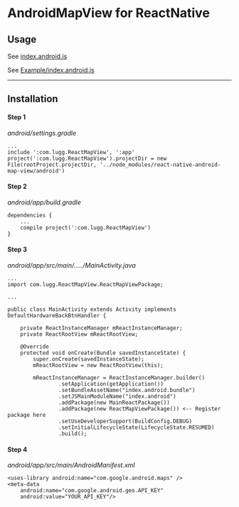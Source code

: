 # AndroidMapView for ReactNative

## Usage

See [index.android.js](https://github.com/luggg/react-native-android-map-view/blob/master/index.android.js)

See [Example/index.android.js](https://github.com/luggg/react-native-android-map-view/blob/master/Example/index.android.js)

---

## Installation

#### Step 1

*android/settings.gradle*

```
...
include ':com.lugg.ReactMapView', ':app'
project(':com.lugg.ReactMapView').projectDir = new File(rootProject.projectDir, '../node_modules/react-native-android-map-view/android')
```

#### Step 2
*android/app/build.gradle*

```
dependencies {
    ...
    compile project(':com.lugg.ReactMapView')
}
```

#### Step 3

*android/app/src/main/...../MainActivity.java*

```
...
import com.lugg.ReactMapView.ReactMapViewPackage;

...

public class MainActivity extends Activity implements DefaultHardwareBackBtnHandler {

    private ReactInstanceManager mReactInstanceManager;
    private ReactRootView mReactRootView;

    @Override
    protected void onCreate(Bundle savedInstanceState) {
        super.onCreate(savedInstanceState);
        mReactRootView = new ReactRootView(this);

        mReactInstanceManager = ReactInstanceManager.builder()
                .setApplication(getApplication())
                .setBundleAssetName("index.android.bundle")
                .setJSMainModuleName("index.android")
                .addPackage(new MainReactPackage())
                .addPackage(new ReactMapViewPackage()) <-- Register package here
                .setUseDeveloperSupport(BuildConfig.DEBUG)
                .setInitialLifecycleState(LifecycleState.RESUMED)
                .build();

```

#### Step 4

*android/app/src/main/AndroidManifest.xml*

```
<uses-library android:name="com.google.android.maps" />
<meta-data
    android:name="com.google.android.geo.API_KEY"
    android:value="YOUR_API_KEY"/>
```
